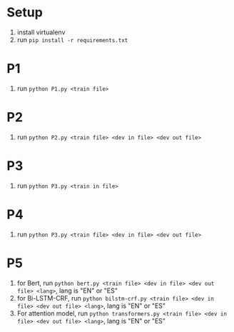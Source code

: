 # Setup
1. install virtualenv
2. run `pip install -r requirements.txt`

# P1
1. run `python P1.py <train file>`

# P2
1. run `python P2.py <train file> <dev in file> <dev out file>`

# P3
1. run `python P3.py <train in file>`

# P4
1. run `python P3.py <train file> <dev in file> <dev out file>`

# P5
1. for Bert, run `python bert.py <train file> <dev in file> <dev out file> <lang>`, lang is "EN" or "ES"
2. for Bi-LSTM-CRF, run `python bilstm-crf.py <train file> <dev in file> <dev out file> <lang>`, lang is "EN" or "ES"
3. For attention model, run `python transformers.py <train file> <dev in file> <dev out file> <lang>`, lang is "EN" or "ES"